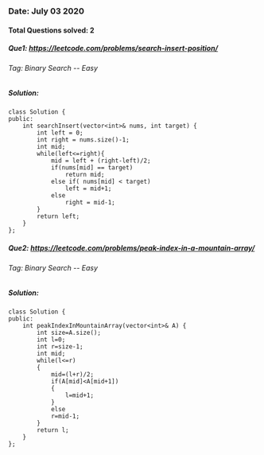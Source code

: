 ### Date: July 03 2020

#### Total Questions solved: 2
##### Que1: https://leetcode.com/problems/search-insert-position/
###### Tag: Binary Search  -- Easy
##### Solution:

```
class Solution {
public:
    int searchInsert(vector<int>& nums, int target) {
        int left = 0;
        int right = nums.size()-1;
        int mid;
        while(left<=right){
            mid = left + (right-left)/2;
            if(nums[mid] == target)
                return mid;
            else if( nums[mid] < target)
                left = mid+1;
            else
                right = mid-1;
        }
        return left;
    }
};
```

##### Que2: https://leetcode.com/problems/peak-index-in-a-mountain-array/
###### Tag: Binary Search  -- Easy
##### Solution:

```
class Solution {
public:
    int peakIndexInMountainArray(vector<int>& A) {
        int size=A.size();
        int l=0; 
        int r=size-1;
        int mid;
       	while(l<=r)
       	{
       		mid=(l+r)/2;
       		if(A[mid]<A[mid+1])
       		{
       			l=mid+1;
			}
			else
			r=mid-1;
		}
		return l;
    }
};
```
